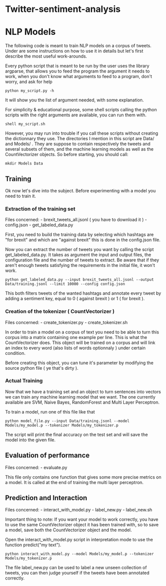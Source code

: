 # Twitter-sentiment-analysis

# NLP Models

The following code is meant to train NLP models on a corpus 
of tweets. Under are some instructions on how to use it in details
but let's first describe the most useful work-arounds.

Every python script that is meant to be run by the user uses
the library argparse, that allows you to feed the program the
argument it needs to work, when you don't know what arguments to
feed to a program, don't worry, and ask for help

```
python my_script.py -h
```

It will show you the list of argument needed, 
with some explanation.

For simplicity & educational purpose, some shell scripts calling
the python scripts with the right arguments are available,
you can run them with.

```
shell my_script.sh
```

However, you may run into trouble if you call these scripts 
without creating the dictionnary they use. The directories I
mention in this script are Data/ and Models/ . They are suppose to
contain respectively the tweets and several subsets of them, and
the machine learning models as well as the CountVectorizer 
objects. So before starting, you should call:

```
mkdir Models Data
```

## Training

Ok now let's dive into the subject. Before experimenting with a
model you need to train it. 

### Extraction of the training set

Files concerned:
    - brexit_tweets_all.jsonl ( you have to download it )
    - config.json
    - get_labeled_data.py

First, you need to build the training data by selecting 
which hashtags are "for brexit" and which are "against brexit"
this is done in the config.json file.

Now you can extract the number of tweets you want by calling
the script get_labeled_data.py. It takes as argument the input 
and output files, the configuration file and the number of tweets
to extract. Be aware that if they aren't enough tweets satisfying
the requirements in the initial file, it won't work.

```
python get_labeled_data.py --input brexit_tweets_all.jsonl --output Data/training.jsonl --limit 10000 --config config.json
```

This both filters tweets of the wanted hashtags and annotate every
tweet by adding a sentiment key, equal to 0 ( against brexit ) or
1 ( for brexit ).

### Creation of the tokenizer ( CountVectorizer )

Files concerned:
    - create_tokenizer.py
    - create_tokenizer.sh

In order to train a model on a corpus of text you need to be 
able to turn this corpus into a matrix containing one example
per line. This is what the CountVectorizer does. This object will
be trained on a corpus and will link an index to every word
(also lists of words optionnaly ) under certain condition.

Before creating this object, you can tune it's parameter by
modifying the source python file ( ye that's dirty ).

### Actual Training

Now that we have a training set and an object to turn 
sentences into vectors we can train any machine learning model
that we want. The one currently available are SVM, Naive Bayes, 
RandomForest and Multi Layer Perceptron.

To train a model, run one of this file like that

```
python model_file.py --input Data/training.jsonl --model 
Models/my_model.p --tokenizer Models/my_tokenizer.p
```

The script will print the final accuracy on the test set and
will save the model into the given file.


## Evaluation of performance

Files concerned:
    - evaluate.py

This file only contains one function that gives some more precise
metrics on a model. It is called at the end of training the
multi layer perceptron.

## Prediction and Interaction

Files concerned:
    - interact_with_model.py
    - label_new.py
    - label_new.sh    

Important thing to note: If you want your model to work
correctly, you have to use the same CountVectorizer object it
has been trained with, so to save a model, save both
the CountVectorizer object and the model.

Open the interact_with_model.py script in interpretation mode
to use the function predict("my text").

```
python interact_with_model.py --model Models/my_model.p --tokenizer Models/my_tokenizer.p
```

The file label_new.py can be used to label a new unseen collection
of tweets, you can then judge yourself if the tweets have been 
annotated correctly.
